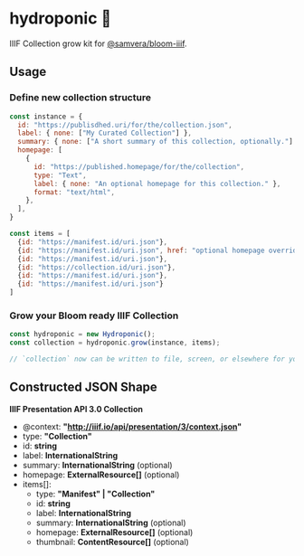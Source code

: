 # hydroponic :seedling:

IIIF Collection grow kit for [@samvera/bloom-iiif](https://github.com/samvera-labs/bloom-iiif).

## Usage

### Define new collection structure
```jsx
const instance = {
  id: "https://publisdhed.uri/for/the/collection.json",
  label: { none: ["My Curated Collection"] },
  summary: { none: ["A short summary of this collection, optionally."] },
  homepage: [
    {
      id: "https://published.homepage/for/the/collection",
      type: "Text",
      label: { none: "An optional homepage for this collection." },
      format: "text/html",
    },
  ],
}

const items = [
  {id: "https://manifest.id/uri.json"},
  {id: "https://manifest.id/uri.json", href: "optional homepage override for item, writes as homepage property"},
  {id: "https://manifest.id/uri.json"},
  {id: "https://collection.id/uri.json"},
  {id: "https://manifest.id/uri.json"},
  {id: "https://manifest.id/uri.json"}
]
```

### Grow your Bloom ready IIIF Collection
```jsx
const hydroponic = new Hydroponic();
const collection = hydroponic.grow(instance, items);

// `collection` now can be written to file, screen, or elsewhere for your use.
```


## Constructed JSON Shape

**IIIF Presentation API 3.0 Collection**

- @context: **"http://iiif.io/api/presentation/3/context.json"**
- type: **"Collection"**
- id: **string**
- label: **InternationalString**
- summary: **InternationalString** (optional)
- homepage: **ExternalResource[]** (optional)
- items[]:
  - type: **"Manifest" | "Collection"**
  - id: **string**
  - label: **InternationalString**
  - summary: **InternationalString** (optional)
  - homepage: **ExternalResource[]** (optional)
  - thumbnail: **ContentResource[]** (optional)
